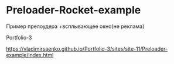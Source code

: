 # Preloader-Rocket-example
 
Пример прелоудера +всплывающее окно(не реклама)

Portfolio-3

https://vladimirsaenko.github.io/Portfolio-3/sites/site-11/Preloader-example/index.html
